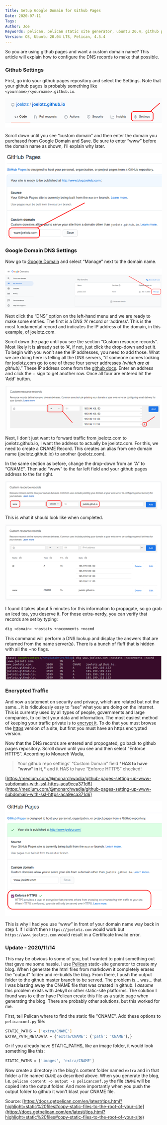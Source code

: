 ```yaml
---
Title: Setup Google Domain for Github Pages
Date: 2020-07-11
Tags: 
Author: Joe
Keywords: pelican, pelican static site generator, ubuntu 20.4, github pages, custom domain, google domain
Version: OS, Ubuntu 20.04 LTS, Pelican, 4.5.4
---
```


So you are using github pages and want a custom domain name? This article will explain how to configure the DNS records to make that possible. 

### Github Settings

First, go into your github pages repository and select the Settings. Note that your github pages is probably something like `<yourname>/<yourname>.github.io`.

![](/images/2020/customdomain-00.png)

Scroll down until you see “custom domain” and then enter the domain you purchased from Google Domain and Save. Be sure to enter “www” before the domain name as shown, I’ll explain why later.

![](/images/2020/customdomain-01.png)

### Google Domain DNS Settings

Now go to [Google Domain](https://domains.google.com/m/registrar/) and select “Manage” next to the domain name. 

![](/images/2020/customdomain-08.png)

Next click the “DNS” option on the left-hand menu and we are ready to make some entries. The first is a DNS ‘A’ record or ‘address’. This is the most fundamental record and indicates the IP address of the domain, in this example, of joelotz.com. 

Scroll down the page until you see the section “Custom resource records”. Most likely it is already set to ‘A’, if not, just click the drop-down and set it. To begin with you won’t see the IP addresses, you need to add those. What we are doing here is telling all the DNS servers, “if someone comes looking for joelotz.com go to one of these four server addresses *(which are at github)*.” These IP address come from the [github docs](https://docs.github.com/en/github/working-with-github-pages/managing-a-custom-domain-for-your-github-pages-site#configuring-a-records-with-your-dns-provider). Enter an address and click the + sign to get another row. Once all four are entered hit the ‘Add’ button.

![](/images/2020/customdomain-02.png)

Next, I don’t just want to forward traffic from joelotz.com to joelotz.github.io, I want the address to actually be joelotz.com. For this, we need to create a CNAME Record. This creates an alias from one domain name (joelotz.github.io) to another (joelotz.com).

In the same section as before, change the drop-down from an “A” to “CNAME”. Then add “www” to the far left field and your github pages address to the far right.

![](/images/2020/customdomain-03.png)

This is what it should look like when completed.

![](/images/2020/customdomain-04.png)

I found it takes about 5 minutes for this information to propagate, so go grab an iced tea, you deserve it. For those extra-nerdy, you can verify that records are set by typing:

```bash
dig <domain> +nostats +nocomments +nocmd
```
This command will perform a DNS lookup and display the answers that are returned from the name server(s). There is a bunch of fluff that is hidden with all the +no flags. 

![](/images/2020/customdomain-06.png)

### Encrypted Traffic

And now a statement on security and privacy, which are related but not the same… it is ridiculously easy to “see” what you are doing on the internet. This is currently used by all types of people, governments and large companies, to collect your data and information. The most easiest method of keeping your traffic private is to [encrypt it](https://www.eff.org/deeplinks/2018/12/how-https-everywhere-keeps-protecting-users-increasingly-encrypted-web). To do that you must browse the <u>https</u> version of a site, but first you must have an https encrypted version. 

Now that the DNS records are entered and propogated, go back to github pages repository. Scroll down until you see and then select “Enforce HTTPS”. According to Monarch Wadia, 

> Your github repo settings’ “Custom Domain” field ***HAS to have “www” in it,\*** and it HAS to have “Enforce HTTPS” checked!

[https://medium.com/@monarchwadia/github-pages-setting-up-www-subdomain-with-ssl-https-aca9eca371d6](https://medium.com/@monarchwadia/github-pages-setting-up-www-subdomain-with-ssl-https-aca9eca371d6)

![](/images/2020/customdomain-07.png)

This is why I had you use “www” in front of your domain name way back in step 1. If I didn't then `https://joelotz.com` would work but `https://www.joelotz.com` would result in a Certificate Invalid error. 

### Update  - 2020/11/14

This may be obvious to some of you, but I wanted to point something out that gave me some hassle. I use [Pelican](https://pypi.org/project/pelican/) static-site generator to create my blog. When I generate the html files from markdown it completely erases the "output" folder and re-builds the blog. From there, I push the output folder to the github master branch to be served. The problem is... was... that I was blasting away the CNAME file that was created in github. I *assume* this problem exists with Jekyll or other static-site platforms. The solution I found was to either have Pelican create this file as a static page when generating the blog. There are probably other solutions, but this worked for me.

First, tell Pelican where to find the static file "CNAME". Add these options to `pelicanconf.py` file:
```bash
STATIC_PATHS = ['extra/CNAME']
EXTRA_PATH_METADATA = {'extra/CNAME': {'path': 'CNAME'},}
```
Or if you already have STATIC_PATHS, like an image folder, it would look something like this:
```bash
STATIC_PATHS = ['images', 'extra/CNAME']
```
Now create a directory in the blog's content folder named `extra` and in that folder a file named `CNAME` as described above. When you generate the blog, i.e. `pelican content -o output -s pelicanconf.py` the file `CNAME` will be copied into the output folder. And more importantly when you push the output folder to github it won't blast your CNAME file. 

Source: [https://docs.getpelican.com/en/latest/tips.html?highlight=static%20files#copy-static-files-to-the-root-of-your-site](https://docs.getpelican.com/en/latest/tips.html?highlight=static%20files#copy-static-files-to-the-root-of-your-site)